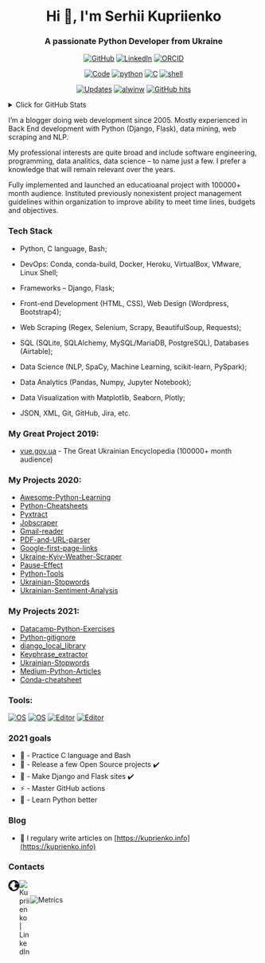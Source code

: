 <h1 align="center">Hi 👋, I'm Serhii Kupriienko</h1>
<h3 align="center">A passionate Python Developer from Ukraine</h3>



<p align="center">
    <a href="https://github.com/skupriienko" target="_blank"><img alt="GitHub" src="https://img.shields.io/badge/-@skupriienko-181717?style=flat-square&logo=GitHub&logoColor=white"></a>
    <a href="https://www.linkedin.com/in/serhii-kupriienko" target="_blank"><img alt="LinkedIn" src="https://img.shields.io/badge/-LinkedIn-0077B5?style=flat-square&logo=Linkedin&logoColor=white"></a>
    <a href="https://orcid.org/0000-0003-2886-409X" target="_blank"><img alt="ORCID" src="https://img.shields.io/badge/-ORCID-A6CE39?style=flat-square&logo=ORCID&logoColor=white"></a>
</p>

<p align="center">
    <a href="https://github.com/skupriienko?tab=repositories" target="_blank"><img alt="Code" src="https://img.shields.io/badge/-code-000000?style=flat-square&logo=Plex&logoColor=white"></a>
    <a href="https://github.com/skupriienko?tab=repositories&language=python" target="_blank"><img alt="python" src="https://img.shields.io/badge/-python-3776AB?style=flat-square&logo=Python&logoColor=white"></a>
    <a href="https://github.com/skupriienko?tab=repositories&language=c" target="_blank"><img alt="C" src="https://img.shields.io/badge/-C-00599C?style=flat-square&logo=C%2B%2B&logoColor=white"></a>
    <a href="https://github.com/skupriienko?tab=repositories&language=shell" target="_blank"><img alt="shell" src="https://img.shields.io/badge/-shell-5391FE?style=flat-square&logo=PowerShell&logoColor=white"></a>
</p>

<p align="center">
    <a href="https://github.com/skupriienko?tab=followers" target="_blank"><img alt="Updates" src="https://img.shields.io/badge/--000000?style=flat-square&logo=RSS&logoColor=white"></a>
    <a href="https://github.com/skupriienko" target="_blank"><img alt="alwinw" src="https://badges.pufler.dev/visits/skupriienko/skupriienko?logo=GitHub&label=visits&color=success&logoColor=white&style=flat-square"/></a>
    <a href="https://github.com/skupriienko/skupriienko" target="_blank"><img alt="GitHub hits" src="https://img.shields.io/github/last-commit/skupriienko/skupriienko?label=profile%20updated&style=flat-square"></a>
</p>

<details>
<summary>Click for GitHub Stats</summary>
<p align="center">
    <img alt = "GitHub Stats" src="https://github-readme-stats.vercel.app/api?username=skupriienko&show_icons=true&hide=issues&icon_color=000000&hide_border=true&title_color=5391FE&text_color=555">
    <br>
    <img alt = "Top Language" src="https://github-readme-stats.vercel.app/api/top-langs/?username=skupriienko&hide=html,&hide_border=true&title_color=5391FE&text_color=555"
</p>
</details>

I’m a blogger doing web development since 2005.
Mostly experienced in Back End development with Python (Django, Flask), data mining, web scraping and NLP.

My professional interests are quite broad and include software engineering, programming, data analitics, data science
 – to name just a few. I prefer a knowledge that will remain relevant over the years. 
 
Fully implemented and launched an educatioanal project with 100000+ month audience. Instituted previously nonexistent project management guidelines within organization to improve ability to meet time lines, budgets and objectives.

### Tech Stack

- Python, C language, Bash; 

- DevOps: Conda, conda-build, Docker, Heroku, VirtualBox, VMware, Linux Shell;

- Frameworks – Django, Flask;  

- Front-end Development (HTML, CSS), Web Design (Wordpress, Bootstrap4); 

- Web Scraping (Regex, Selenium, Scrapy, BeautifulSoup, Requests); 

- SQL (SQLite, SQLAlchemy, MySQL/MariaDB, PostgreSQL), Databases (Airtable);  

- Data Science (NLP, SpaCy, Machine Learning, scikit-learn, PySpark);  

- Data Analytics (Pandas, Numpy, Jupyter Notebook);  

- Data Visualization with Matplotlib, Seaborn, Plotly; 

- JSON, XML, Git, GitHub, Jira, etc.  

### My Great Project 2019:
- [vue.gov.ua](https://vue.gov.ua) - The Great Ukrainian Encyclopedia (100000+ month audience)

### My Projects 2020:
- [Awesome-Python-Learning](https://github.com/skupriienko/Awesome-Python-Learning)
- [Python-Cheatsheets](https://github.com/skupriienko/Python-Cheatsheets)
- [Pyxtract](https://github.com/skupriienko/Pyxtract)
- [Jobscraper](https://github.com/skupriienko/Jobscraper)
- [Gmail-reader](https://github.com/skupriienko/Gmail-reader)
- [PDF-and-URL-parser](https://github.com/skupriienko/PDF-and-URL-parser)
- [Google-first-page-links](https://github.com/skupriienko/Google-first-page-links)
- [Ukraine-Kyiv-Weather-Scraper](https://github.com/skupriienko/Ukraine-Kyiv-Weather-Scraper)
- [Pause-Effect](https://github.com/skupriienko/Pause-Effect)
- [Python-Tools](https://github.com/skupriienko/Python-Tools)
- [Ukrainian-Stopwords](https://github.com/skupriienko/Ukrainian-Stopwords)
- [Ukrainian-Sentiment-Analysis](https://github.com/skupriienko/Ukrainian-Sentiment-Analysis)

### My Projects 2021:
- [Datacamp-Python-Exercises](https://github.com/skupriienko/Datacamp-Python-Exercises)
- [Python-gitignore](https://github.com/skupriienko/Python-gitignore)
- [django_local_library](https://github.com/skupriienko/django_local_library)
- [Keyphrase_extractor](https://github.com/skupriienko/Keyphrase_extractor)
- [Ukrainian-Stopwords](https://github.com/skupriienko/Ukrainian-Stopwords)
- [Medium-Python-Articles](https://github.com/skupriienko/Medium-Python-Articles)
- [Conda-cheatsheet](https://github.com/skupriienko/Conda-cheatsheet)


### Tools:
[![OS](https://img.shields.io/badge/OS-macOS-informational?style=flat-square&logo=apple&logoColor=white)](https://en.wikipedia.org/wiki/MacOS)
[![OS](https://img.shields.io/badge/OS-Linux-informational?style=flat-square&logo=linux&logoColor=white)](https://en.wikipedia.org/wiki/Linux)
[![Editor](https://img.shields.io/badge/Editor-VSCode-blue?style=flat-square&logo=visual-studio-code&logoColor=white)](https://code.visualstudio.com/)
[![Editor](https://img.shields.io/badge/Editor-PyCharm-blue?style=flat-square&logo=pycharm&logoColor=white)](https://www.jetbrains.com/ru-ru/pycharm/)

 
### 2021 goals 

- 💎 - Practice C language and Bash
- 🥅 - Release a few Open Source projects ✔️
- 🔮 - Make Django and Flask sites ✔️
- ⚡ - Master GitHub actions
- 🦋 - Learn Python better

### Blog

- 📝 I regulary write articles on [https://kuprienko.info](https://kuprienko.info)
 
### Contacts

[<img align="left" alt="Kuprienko | Web" width="22px" src="https://raw.githubusercontent.com/iconic/open-iconic/master/svg/globe.svg" />][kuprienko.info]
[<img align="left" alt="Kupriienko | LinkedIn" width="22px" src="https://cdn.jsdelivr.net/npm/simple-icons@v3/icons/linkedin.svg" />][linkedin]

[kuprienko.info]: https://kuprienko.info
[linkedin]: https://linkedin.com/in/serhii-kupriienko
<br>


![Metrics](https://metrics.lecoq.io/skupriienko?template=classic&repositories.forks=true&languages=1&languages.limit=8&languages.colors=github&languages.threshold=0%25&config.timezone=Europe%2FKiev)


